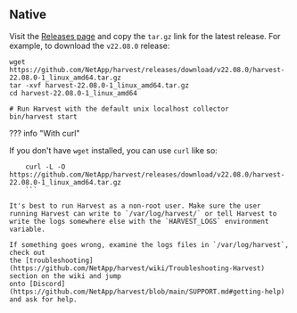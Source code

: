 ## Native

Visit the [Releases page](https://github.com/NetApp/harvest/releases) and copy the `tar.gz` link 
for the latest release. For example, to download the `v22.08.0` release:
```
wget https://github.com/NetApp/harvest/releases/download/v22.08.0/harvest-22.08.0-1_linux_amd64.tar.gz
tar -xvf harvest-22.08.0-1_linux_amd64.tar.gz
cd harvest-22.08.0-1_linux_amd64

# Run Harvest with the default unix localhost collector
bin/harvest start
```

??? info "With curl"

If you don't have `wget` installed, you can use `curl` like so:
```
    curl -L -O https://github.com/NetApp/harvest/releases/download/v22.08.0/harvest-22.08.0-1_linux_amd64.tar.gz
    ```

It's best to run Harvest as a non-root user. Make sure the user running Harvest can write to `/var/log/harvest/` or tell Harvest to write the logs somewhere else with the `HARVEST_LOGS` environment variable.

If something goes wrong, examine the logs files in `/var/log/harvest`, check out
the [troubleshooting](https://github.com/NetApp/harvest/wiki/Troubleshooting-Harvest) section on the wiki and jump
onto [Discord](https://github.com/NetApp/harvest/blob/main/SUPPORT.md#getting-help) and ask for help.
